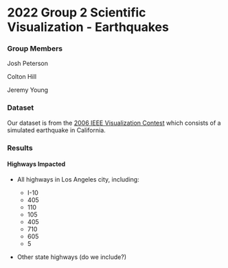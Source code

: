 # 2022 Group 2 Scientific Visualization - Earthquakes

### Group Members
Josh Peterson

Colton Hill

Jeremy Young

### Dataset

Our dataset is from the [2006 IEEE Visualization Contest](http://sciviscontest.ieeevis.org/2006/index.html) which consists of a simulated earthquake in California.

### Results

#### Highways Impacted

* All highways in Los Angeles city, including:
    
    * I-10
    * 405
    * 110
    * 105
    * 405
    * 710
    * 605
    * 5
* Other state highways (do we include?)